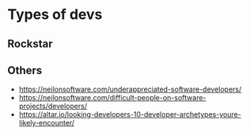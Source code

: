 # Types of devs

## Rockstar

## Others

- https://neilonsoftware.com/underappreciated-software-developers/
- https://neilonsoftware.com/difficult-people-on-software-projects/developers/
- https://altar.io/looking-developers-10-developer-archetypes-youre-likely-encounter/
